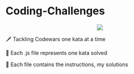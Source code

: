 # Coding-Challenges



<p align="center">
<a href="https://www.codewars.com/users/AlySkittles" target="_blank" rel="noreferrer"><img src="https://www.codewars.com/users/AlySkittles/badges/large"></a>
</p>

🗡 Tackling Codewars one kata at a time

🎯 Each .js file represents one kata solved

📜 Each file contains the instructions, my solutions
